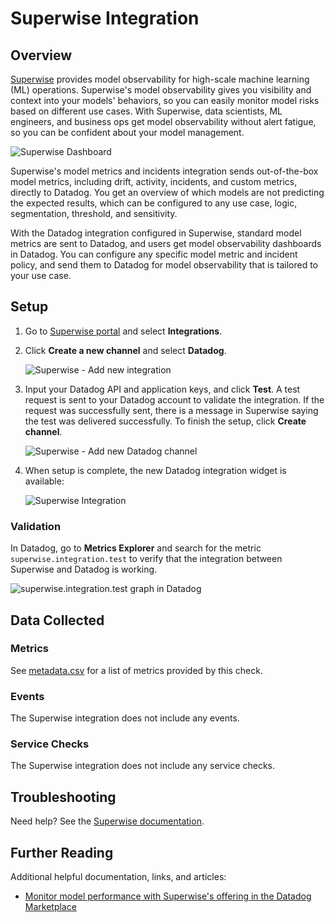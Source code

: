 # Superwise Integration

## Overview
[Superwise][1] provides model observability for high-scale machine learning (ML) operations.
Superwise's model observability gives you visibility and context into your models' behaviors, so you can easily monitor model risks based on different use cases. With Superwise, data scientists, ML engineers, and business ops get model observability without alert fatigue, so you can be confident about your model management.

![Superwise Dashboard][2]

Superwise's model metrics and incidents integration sends out-of-the-box model metrics, including drift, activity, incidents, and custom metrics, directly to Datadog. You get an overview of which models are not predicting the expected results, which can be configured to any use case, logic, segmentation, threshold, and sensitivity.

With the Datadog integration configured in Superwise, standard model metrics are sent to Datadog, and users get model observability dashboards in Datadog. You can configure any specific model metric and incident policy, and send them to Datadog for model observability that is tailored to your use case.

## Setup

1. Go to [Superwise portal][3] and select **Integrations**.

2. Click **Create a new channel** and select **Datadog**.

    ![Superwise - Add new integration][4]

3. Input your Datadog API and application keys, and click **Test**. A test request is sent to your Datadog account to validate the integration. If the request was successfully sent, there is a message in Superwise saying the test was delivered successfully. To finish the setup, click **Create channel**.

    ![Superwise - Add new Datadog channel][5]

4. When setup is complete, the new Datadog integration widget is available:

    ![Superwise Integration][6]

### Validation
In Datadog, go to **Metrics Explorer** and search for the metric `superwise.integration.test` to verify that the integration between Superwise and Datadog is working.

![superwise.integration.test graph in Datadog][7]

## Data Collected

### Metrics

See [metadata.csv][8] for a list of metrics provided by this check.

### Events

The Superwise integration does not include any events.

### Service Checks

The Superwise integration does not include any service checks.

## Troubleshooting

Need help? See the [Superwise documentation][9].

## Further Reading

Additional helpful documentation, links, and articles:

- [Monitor model performance with Superwise's offering in the Datadog Marketplace][10]

[1]: https://www.superwise.ai/
[2]: https://raw.githubusercontent.com/DataDog/integrations-extras/master/superwise/images/5.png
[3]: https://portal.superwise.ai/
[4]: https://raw.githubusercontent.com/DataDog/integrations-extras/master/superwise/images/2.png
[5]: https://raw.githubusercontent.com/DataDog/integrations-extras/master/superwise/images/6.png
[6]: https://raw.githubusercontent.com/DataDog/integrations-extras/master/superwise/images/3.png
[7]: https://raw.githubusercontent.com/DataDog/integrations-extras/master/superwise/images/4.png
[8]: https://github.com/DataDog/integrations-extras/blob/master/superwise/metadata.csv
[9]: https://docs.superwise.ai
[10]: https://www.datadoghq.com/blog/superwise-datadog-marketplace/
